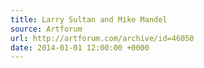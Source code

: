 ```yaml
---
title: Larry Sultan and Mike Mandel
source: Artforum
url: http://artforum.com/archive/id=46050
date: 2014-01-01 12:00:00 +0000
---
```

